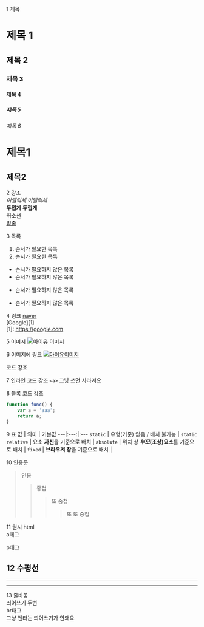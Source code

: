 1 제목
# 제목 1
## 제목 2
### 제목 3
#### 제목 4
##### 제목 5
###### 제목 6

제목1
====
제목2
----

2 강조  
*이텔릭체* _이텔릭체_  
**두껍게** __두껍게__  
~~취소선~~  
<u>밑줄</u>

3 목록
1. 순서가 필요한 목록
1. 순서가 필요한 목록
- 순서가 필요하지 않은 목록
- 순서가 필요하지 않은 목록
* 순서가 필요하지 않은 목록
+ 순서가 필요하지 않은 목록

4 링크
[naver](https://www.naver.com)  
[Google][1]  
[1]: https://google.com  

5 이미지
![아이유 이미지](https://i.pinimg.com/originals/52/c7/ab/52c7ab7f3825f0b804555681b7c6098b.jpg "아이유 이미지 입니다")

6 이미지에 링크
[![아이유이미지](https://i.pinimg.com/originals/52/c7/ab/52c7ab7f3825f0b804555681b7c6098b.jpg)](https://www.pinterest.co.kr/pin/597219600570255350/)

코드 강조

7 인라인 코드 강조
`<a>` <a>그냥 쓰면 사라져요 

8 블록 코드 강조
```javascript
function func() {
    var a = 'aaa';
    return a;
}
```

9 표
값 | 의미 | 기본값
---|:---:|:---
`static` | 유형(기준) 없음 / 배치 불가능 | `static`
`relative` | 요소 **자신**을 기준으로 배치 |
`absolute` | 위치 상 **_부모_(조상)요소**를 기준으로 배치 |
`fixed` | **브라우저 창**을 기준으로 배치 |

10 인용문
> 인용
>> 중첩
>>> 또 중첩
>>>> 또 또 중첩

11 원시 html  
<a>a태그</a>
<p>p태그</P>

12 수평선
---
***
___

13 줄바꿈  
띄어쓰기 두번  
br태그<br>
그냥 엔터는
띄어쓰기가 안돼요

